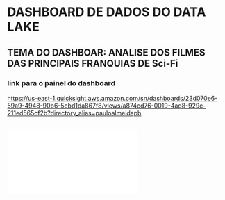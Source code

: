 # DASHBOARD DE DADOS DO DATA LAKE

## TEMA DO DASHBOAR: ANALISE DOS FILMES DAS PRINCIPAIS FRANQUIAS DE Sci-Fi

### link para o painel do dashboard

<https://us-east-1.quicksight.aws.amazon.com/sn/dashboards/23d070e6-59a9-4948-90b6-5cbd1da867f8/views/a874cd76-0019-4ad8-929c-211ed565cf2b?directory_alias=pauloalmeidapb>

## ![DASHBOARD EM PDF](/Sprint%2010/Desafio/SERIES_FANTASIA_2024-09-07T05_49_49.pdf)
